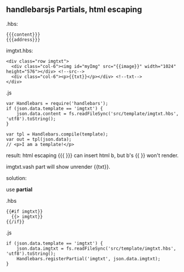 ## handlebarsjs Partials, html escaping

.hbs:
```
{{{content}}}
{{{address}}}
```

imgtxt.hbs:
```
<div class="row imgtxt">
  <div class="col-6"><img id="myImg" src="{{image}}" width="1024" height="576"></div> <!--src-->
  <div class="col-6"><p>{{txt}}</p></div> <!--txt-->
</div>
```

.js
```
var Handlebars = require('handlebars');
if (json.data.template == 'imgtxt') {
	json.data.content = fs.readFileSync('src/template/imgtxt.hbs', 'utf8').toString();
}

var tpl = Handlebars.compile(template);
var out = tpl(json.data);
// <p>I am a template!</p>
```

result:
html escaping {{{ }}} can insert html b, but b's {{ }} won't render.

imgtxt.vash part will show unrender {{txt}}.

solution:

use **partial** 

.hbs
```
{{#if imgtxt}}
  {{> imgtxt}}
{{/if}}
```

.js
```
if (json.data.template == 'imgtxt') {
	json.data.imgtxt = fs.readFileSync('src/template/imgtxt.hbs', 'utf8').toString();
	Handlebars.registerPartial('imgtxt', json.data.imgtxt);
}
```
